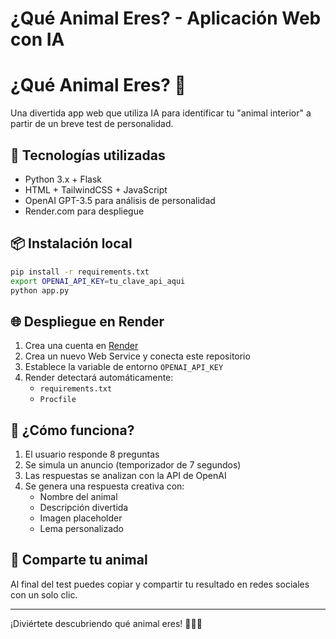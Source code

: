 # ¿Qué Animal Eres? - Aplicación Web con IA

# ¿Qué Animal Eres? 🐾

Una divertida app web que utiliza IA para identificar tu "animal interior" a partir de un breve test de personalidad.

## 🚀 Tecnologías utilizadas
- Python 3.x + Flask
- HTML + TailwindCSS + JavaScript
- OpenAI GPT-3.5 para análisis de personalidad
- Render.com para despliegue

## 📦 Instalación local
```bash
pip install -r requirements.txt
export OPENAI_API_KEY=tu_clave_api_aqui
python app.py
```

## 🌐 Despliegue en Render
1. Crea una cuenta en [Render](https://render.com/)
2. Crea un nuevo Web Service y conecta este repositorio
3. Establece la variable de entorno `OPENAI_API_KEY`
4. Render detectará automáticamente:
   - `requirements.txt`
   - `Procfile`

## 🧠 ¿Cómo funciona?
1. El usuario responde 8 preguntas
2. Se simula un anuncio (temporizador de 7 segundos)
3. Las respuestas se analizan con la API de OpenAI
4. Se genera una respuesta creativa con:
   - Nombre del animal
   - Descripción divertida
   - Imagen placeholder
   - Lema personalizado

## 📣 Comparte tu animal
Al final del test puedes copiar y compartir tu resultado en redes sociales con un solo clic.

---

¡Diviértete descubriendo qué animal eres! 🦊🦉🐘